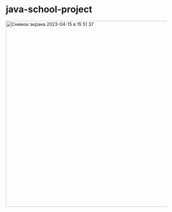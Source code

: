 # java-school-project

<img width="582" alt="Снимок экрана 2023-04-15 в 15 51 37" src="https://user-images.githubusercontent.com/68518134/232228493-71e60b3d-6a1f-4e62-a2c2-2a209bf3c941.png">

